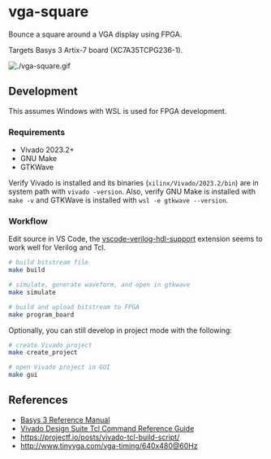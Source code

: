 # vga-square

Bounce a square around a VGA display using FPGA.

Targets Basys 3 Artix-7 board (XC7A35TCPG236-1).

![./vga-square.gif](./vga-square.gif)

## Development

This assumes Windows with WSL is used for FPGA development.

### Requirements

- Vivado 2023.2+
- GNU Make
- GTKWave

Verify Vivado is installed and its binaries (`xilinx/Vivado/2023.2/bin`) are in system path with `vivado -version`.
Also, verify GNU Make is installed with `make -v` and GTKWave is installed with `wsl -e gtkwave --version`.

### Workflow

Edit source in VS Code, the [vscode-verilog-hdl-support](https://github.com/mshr-h/vscode-verilog-hdl-support) extension seems to work well for Verilog and Tcl.

```sh
# build bitstream file
make build

# simulate, generate waveform, and open in gtkwave
make simulate

# build and upload bitstream to FPGA
make program_board
```

Optionally, you can still develop in project mode with the following:

```sh
# create Vivado project
make create_project

# open Vivado project in GUI
make gui
```

## References

- [Basys 3 Reference Manual](https://digilent.com/reference/programmable-logic/basys-3/reference-manual)
- [Vivado Design Suite Tcl Command Reference Guide](https://docs.amd.com/r/en-US/ug835-vivado-tcl-commands)
- https://projectf.io/posts/vivado-tcl-build-script/
- http://www.tinyvga.com/vga-timing/640x480@60Hz
